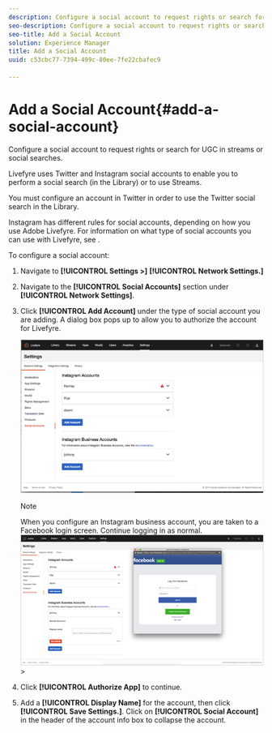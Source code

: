 ```yaml
---
description: Configure a social account to request rights or search for UGC in streams or social searches.
seo-description: Configure a social account to request rights or search for UGC in streams or social searches.
seo-title: Add a Social Account
solution: Experience Manager
title: Add a Social Account
uuid: c53cbc77-7394-499c-80ee-7fe22cbafec9

---
```


# Add a Social Account{#add-a-social-account}

Configure a social account to request rights or search for UGC in streams or social searches.

Livefyre uses Twitter and Instagram social accounts to enable you to perform a social search (in the Library) or to use Streams.

You must configure an account in Twitter in order to use the Twitter social search in the Library.

Instagram has different rules for social accounts, depending on how you use Adobe Livefyre. For information on what type of social accounts you can use with Livefyre, see [](../../c-users-creating-accounts-with-studio-access/t-configure-social-accout-instagram/c-about-instagram-accounts.md#c_about_instagram_accounts).

To configure a social account:

1. Navigate to **[!UICONTROL Settings >]** **[!UICONTROL Network Settings.]**
1. Navigate to the **[!UICONTROL Social Accounts]** section under **[!UICONTROL Network Settings]**.
1. Click **[!UICONTROL Add Account]** under the type of social account you are adding. A dialog box pops up to allow you to authorize the account for Livefyre.

   ![](assets/i_settings_social_insta.png)

   >[!NOTE]
   >
   >When you configure an Instagram business account, you are taken to a Facebook login screen. Continue logging in as normal.  ![](assets/i_insta_biz_facebook_dialog.png)   >
   >

1. Click **[!UICONTROL Authorize App]** to continue.
1. Add a **[!UICONTROL Display Name]** for the account, then click **[!UICONTROL Save Settings.]**. Click on **[!UICONTROL Social Account]** in the header of the account info box to collapse the account.
